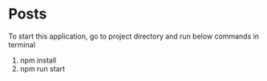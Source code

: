# Posts
 To start this application, go to project directory and run below commands in terminal
 1. npm install
 2. npm run start
